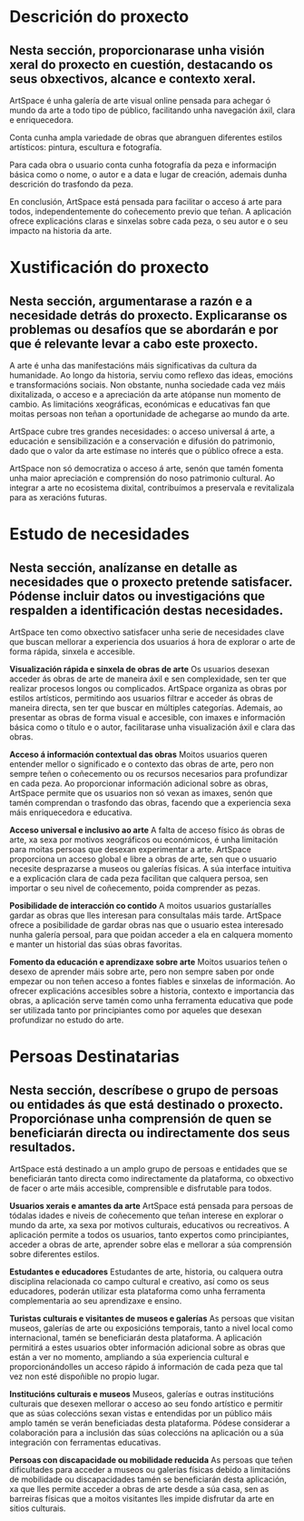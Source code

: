 # Descrición do proxecto
## Nesta sección, proporcionarase unha visión xeral do proxecto en cuestión, destacando os seus obxectivos, alcance e contexto xeral.

ArtSpace é unha galería de arte visual online pensada para achegar ó mundo da arte a todo tipo de público, facilitando unha navegación áxil, clara e enriquecedora.

Conta cunha ampla variedade de obras que abranguen diferentes estilos artísticos: pintura, escultura e fotografía.

Para cada obra o usuario conta cunha fotografía da peza e informaciṕn básica como o nome, o autor e a data e lugar de creación, ademais dunha descrición do trasfondo da peza.

En conclusión, ArtSpace está pensada para facilitar o acceso á arte para todos, independentemente do coñecemento previo que teñan. A aplicación ofrece explicacións claras e sinxelas sobre cada peza, o seu autor e o seu impacto na historia da arte.



# Xustificación do proxecto
## Nesta sección, argumentarase a razón e a necesidade detrás do proxecto. Explicaranse os problemas ou desafíos que se abordarán e por que é relevante levar a cabo este proxecto.

A arte é unha das manifestacións máis significativas da cultura da humanidade. Ao longo da historia, serviu como reflexo das ideas, emocións e transformacións sociais. Non obstante, nunha sociedade cada vez máis dixitalizada, o acceso e a apreciación da arte atópanse nun momento de cambio. As limitacións xeográficas, económicas e educativas fan que moitas persoas non teñan a oportunidade de achegarse ao mundo da arte.

ArtSpace cubre tres grandes necesidades: o acceso universal á arte, a educación e sensibilización e a conservación e difusión do patrimonio, dado que o valor da arte estímase no interés que o público ofrece a esta.

ArtSpace non só democratiza o acceso á arte, senón que tamén fomenta unha maior apreciación e comprensión do noso patrimonio cultural. Ao integrar a arte no ecosistema dixital, contribuímos a preservala e revitalizala para as xeracións futuras.


# Estudo de necesidades
## Nesta sección, analízanse en detalle as necesidades que o proxecto pretende satisfacer. Pódense incluir datos ou investigacións que respalden a identificación destas necesidades.
ArtSpace ten como obxectivo satisfacer unha serie de necesidades clave que buscan mellorar a experiencia dos usuarios á hora de explorar o arte de forma rápida, sinxela e accesible.

**Visualización rápida e sinxela de obras de arte**
Os usuarios desexan acceder ás obras de arte de maneira áxil e sen complexidade, sen ter que realizar procesos longos ou complicados.
ArtSpace organiza as obras por estilos artísticos, permitindo aos usuarios filtrar e acceder ás obras de maneira directa, sen ter que buscar en múltiples categorías. Ademais, ao presentar as obras de forma visual e accesible, con imaxes e información básica como o título e o autor, facilitarase unha visualización áxil e clara das obras.

**Acceso á información contextual das obras**
Moitos usuarios queren entender mellor o significado e o contexto das obras de arte, pero non sempre teñen o coñecemento ou os recursos necesarios para profundizar en cada peza.
Ao proporcionar información adicional sobre as obras, ArtSpace permite que os usuarios non só vexan as imaxes, senón que tamén comprendan o trasfondo das obras, facendo que a experiencia sexa máis enriquecedora e educativa.

**Acceso universal e inclusivo ao arte**
A falta de acceso físico ás obras de arte, xa sexa por motivos xeográficos ou económicos, é unha limitación para moitas persoas que desexan experimentar a arte.
ArtSpace proporciona un acceso global e libre a obras de arte, sen que o usuario necesite desprazarse a museos ou galerías físicas. A súa interface intuitiva e a explicación clara de cada peza facilitan que calquera persoa, sen importar o seu nivel de coñecemento, poida comprender as pezas.

**Posibilidade de interacción co contido**
A moitos usuarios gustaríalles gardar as obras que lles interesan para consultalas máis tarde.
ArtSpace ofrece a posibilidade de gardar obras nas que o usuario estea interesado nunha galería persoal, para que poidan acceder a ela en calquera momento e manter un historial das súas obras favoritas.

**Fomento da educación e aprendizaxe sobre arte**
Moitos usuarios teñen o desexo de aprender máis sobre arte, pero non sempre saben por onde empezar ou non teñen acceso a fontes fiables e sinxelas de información.
Ao ofrecer explicacións accesibles sobre a historia, contexto e importancia das obras, a aplicación serve tamén como unha ferramenta educativa que pode ser utilizada tanto por principiantes como por aqueles que desexan profundizar no estudo do arte.


# Persoas Destinatarias
## Nesta sección, descríbese o grupo de persoas ou entidades ás que está destinado o proxecto. Proporciónase unha comprensión de quen se beneficiarán directa ou indirectamente dos seus resultados.
ArtSpace está destinado a un amplo grupo de persoas e entidades que se beneficiarán tanto directa como indirectamente da plataforma, co obxectivo de facer o arte máis accesible, comprensible e disfrutable para todos.

**Usuarios xerais e amantes da arte**
ArtSpace está pensada para persoas de tódalas idades e niveis de coñecemento que teñan interese en explorar o mundo da arte, xa sexa por motivos culturais, educativos ou recreativos. A aplicación permite a todos os usuarios, tanto expertos como principiantes, acceder a obras de arte, aprender sobre elas e mellorar a súa comprensión sobre diferentes estilos.

**Estudantes e educadores**
Estudantes de arte, historia, ou calquera outra disciplina relacionada co campo cultural e creativo, así como os seus educadores, poderán utilizar esta plataforma como unha ferramenta complementaria ao seu aprendizaxe e ensino.


**Turistas culturais e visitantes de museos e galerías**
As persoas que visitan museos, galerías de arte ou exposicións temporais, tanto a nivel local como internacional, tamén se beneficiarán desta plataforma. A aplicación permitirá a estes usuarios obter información adicional sobre as obras que están a ver no momento, ampliando a súa experiencia cultural e proporcionándolles un acceso rápido á información de cada peza que tal vez non esté dispoñible no propio lugar.

**Institucións culturais e museos**
Museos, galerías e outras institucións culturais que desexen mellorar o acceso ao seu fondo artístico e permitir que as súas coleccións sexan vistas e entendidas por un público máis amplo tamén se verán beneficiadas desta plataforma. Pódese considerar a colaboración para a inclusión das súas coleccións na aplicación ou a súa integración con ferramentas educativas.

**Persoas con discapacidade ou mobilidade reducida**
As persoas que teñen dificultades para acceder a museos ou galerías físicas debido a limitacións de mobilidade ou discapacidades tamén se beneficiarán desta aplicación, xa que lles permite acceder a obras de arte desde a súa casa, sen as barreiras físicas que a moitos visitantes lles impide disfrutar da arte en sitios culturais.
